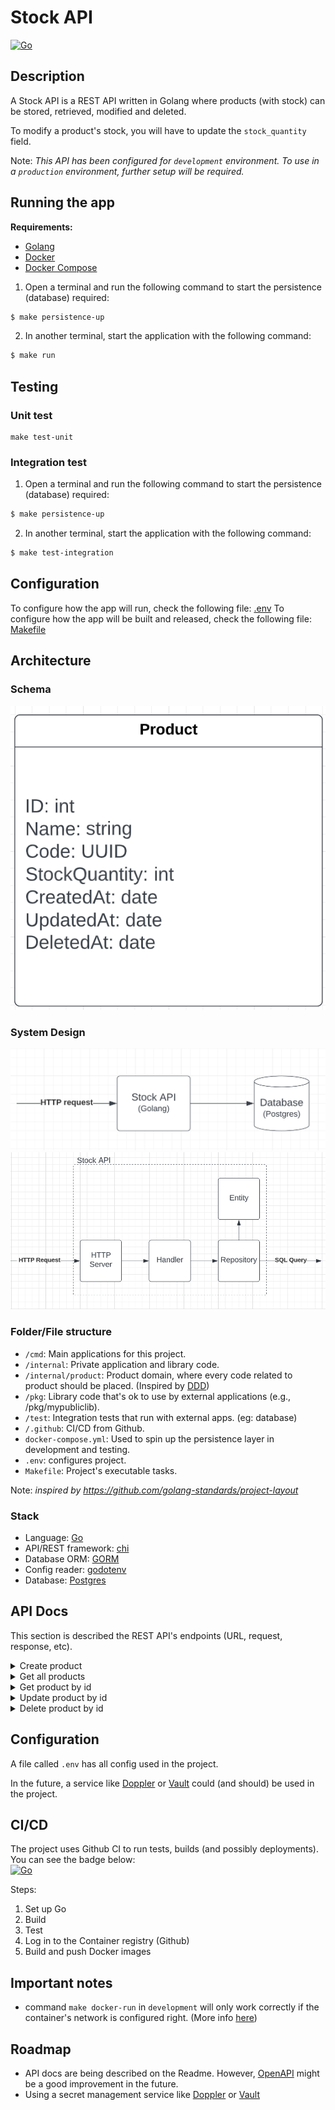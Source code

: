 # Stock API

[![Go](https://github.com/lucasvmiguel/stock-api/actions/workflows/build-and-test.yml/badge.svg)](https://github.com/lucasvmiguel/stock-api/actions/workflows/build-and-test.yml)

## Description

A Stock API is a REST API written in Golang where products (with stock) can be stored, retrieved, modified and deleted.

To modify a product's stock, you will have to update the `stock_quantity` field.

Note: _This API has been configured for `development` environment. To use in a `production` environment, further setup will be required._

## Running the app

**Requirements:**

- [Golang](https://go.dev/)
- [Docker](https://www.docker.com/)
- [Docker Compose](https://docs.docker.com/compose/install/)

1. Open a terminal and run the following command to start the persistence (database) required:

```bash
$ make persistence-up
```

2. In another terminal, start the application with the following command:

```bash
$ make run
```

## Testing

### Unit test

```
make test-unit
```

### Integration test

1. Open a terminal and run the following command to start the persistence (database) required:

```bash
$ make persistence-up
```

2. In another terminal, start the application with the following command:

```bash
$ make test-integration
```

## Configuration

To configure how the app will run, check the following file: [.env](.env)
To configure how the app will be built and released, check the following file: [Makefile](Makefile)

## Architecture

### Schema

![schema](/docs/schema.png)

### System Design

![system design](/docs/system-design.png)
![layers](/docs/layers.png)

### Folder/File structure

- `/cmd`: Main applications for this project.
- `/internal`: Private application and library code.
- `/internal/product`: Product domain, where every code related to product should be placed. (Inspired by [DDD](https://en.wikipedia.org/wiki/Domain-driven_design))
- `/pkg`: Library code that's ok to use by external applications (e.g., /pkg/mypubliclib).
- `/test`: Integration tests that run with external apps. (eg: database)
- `/.github`: CI/CD from Github.
- `docker-compose.yml`: Used to spin up the persistence layer in development and testing.
- `.env`: configures project.
- `Makefile`: Project's executable tasks.

Note: _inspired by https://github.com/golang-standards/project-layout_

### Stack

- Language: [Go](https://go.dev/)
- API/REST framework: [chi](https://github.com/go-chi/chi)
- Database ORM: [GORM](https://gorm.io/)
- Config reader: [godotenv](https://github.com/joho/godotenv)
- Database: [Postgres](https://www.postgresql.org/)

## API Docs

This section is described the REST API's endpoints (URL, request, response, etc).

<details>
<summary>Create product</summary>

Endpoint that creates a product

#### Request

```
Endpoint: [POST] /products

Headers:
  Content-Type: application/json

Body:
  {
    "name": "Product name",
    "stock_quantity": 10
  }
```

#### Response

**Success**

```
Status: 201

Body:
  {
    "id": 1,
    "name": "Product name",
    "code": "70a17d32-a670-4396-9706-bd0940152fc7",
    "stock_quantity": 10,
    "created_at": "2022-07-08T18:53:57.936433+01:00",
    "updated_at": "2022-07-08T18:53:57.936433+01:00"
  }
```

**Bad Request**

```
Status: 400
```

**Internal Server Error**

```
Status: 500
```

</details>

<details>
<summary>Get all products</summary>

Endpoint to get all products

#### Request

```
Endpoint: [GET] /products

Headers:
  Content-Type: application/json
```

#### Response

**Success**

```
Status: 200

Body:
  [
    {
      "id": 1,
      "name": "foo",
      "code": "70a17d32-a670-4396-9706-bd0940152fc7",
      "stock_quantity": 1,
      "created_at": "2022-07-08T18:53:57.936433+01:00",
      "updated_at": "2022-07-08T18:53:57.936433+01:00"
    }
  ]
```

**Internal Server Error**

```
Status: 500
```

</details>

<details>
<summary>Get product by id</summary>

Endpoint to get a product by id

#### Request

```
Endpoint: [GET] /products/{id}

Headers:
  Content-Type: application/json
```

#### Response

**Success**

```
Status: 200

Body:
  {
    "id": 1,
    "name": "foo",
    "code": "70a17d32-a670-4396-9706-bd0940152fc7",
    "stock_quantity": 1,
    "created_at": "2022-07-08T18:53:57.936433+01:00",
    "updated_at": "2022-07-08T18:53:57.936433+01:00"
  }
```

**Not Found**

```
Status: 404
```

**Internal Server Error**

```
Status: 500
```

</details>

<details>
<summary>Update product by id</summary>

Endpoint that updates a product by id

#### Request

```
Endpoint: [PUT] /products/{id}

Headers:
  Content-Type: application/json

Body:
  {
    "name": "new product name",
    "stock_quantity": 5
  }
```

#### Response

**Success**

```
Status: 200

Body:
  {
    "id": 1,
    "name": "new product name",
    "code": "70a17d32-a670-4396-9706-bd0940152fc7",
    "stock_quantity": 5,
    "created_at": "2022-07-08T18:53:57.936433+01:00",
    "updated_at": "2022-07-08T18:53:57.936433+01:00"
  }
```

**Bad Request**

```
Status: 400
```

**Not Found**

```
Status: 404
```

**Internal Server Error**

```
Status: 500
```

</details>

<details>
<summary>Delete product by id</summary>

Endpoint to delete a product by id

#### Request

```
Endpoint: [DELETE] /products/{id}

Headers:
  Content-Type: application/json
```

#### Response

**Success**

```
Status: 204
```

**Not Found**

```
Status: 404
```

**Internal Server Error**

```
Status: 500
```

</details>

## Configuration

A file called `.env` has all config used in the project.

In the future, a service like [Doppler](https://www.doppler.com/) or [Vault](https://www.vaultproject.io/) could (and should) be used in the project.

## CI/CD

The project uses Github CI to run tests, builds (and possibly deployments). You can see the badge below:
<br />
[![Go](https://github.com/lucasvmiguel/stock-api/actions/workflows/build-and-test.yml/badge.svg)](https://github.com/lucasvmiguel/stock-api/actions/workflows/build-and-test.yml)

Steps:

1. Set up Go
2. Build
3. Test
4. Log in to the Container registry (Github)
5. Build and push Docker images

## Important notes

- command `make docker-run` in `development` will only work correctly if the container's network is configured right. (More info [here](https://docs.docker.com/config/containers/container-networking/))

## Roadmap

- API docs are being described on the Readme. However, [OpenAPI](https://swagger.io/specification/) might be a good improvement in the future.
- Using a secret management service like [Doppler](https://www.doppler.com/) or [Vault](https://www.vaultproject.io/)
